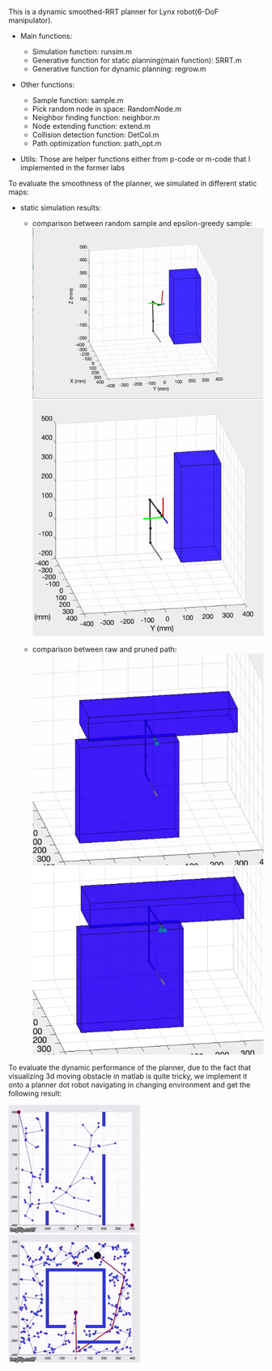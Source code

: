 This is a dynamic smoothed-RRT planner for Lynx robot(6-DoF manipulator). 
 - Main functions:
   -  Simulation function: runsim.m
   -  Generative function for static planning(main function): SRRT.m
   -  Generative function for dynamic planning: regrow.m
 
- Other functions:
   -  Sample function: sample.m
   -  Pick random node in space: RandomNode.m
   -  Neighbor finding function: neighbor.m
   -  Node extending function: extend.m
   -  Collision detection function: DetCol.m
   -  Path optimization function: path_opt.m
   
- Utils:
Those are helper functions either from p-code or m-code that I implemented in the former labs

To evaluate the smoothness of the planner, we simulated in different static maps:

- static simulation results:

  - comparison between random sample and epsilon-greedy sample:
    ![](img/random.gif)
    ![](img/epsilon_greedy.gif)

  - comparison between raw and pruned path:
    ![](img/before_prun.gif)
    ![](img/after_prun.gif)
    
To evaluate the dynamic performance of the planner, due to the fact that visualizing 3d moving obstacle in matlab is quite tricky, we implement it onto a planner dot robot navigating in changing environment and get the following result:

![](img/dynamic_1.gif)
![](img/dynamic_2.gif)
